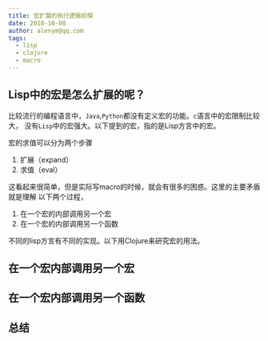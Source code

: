 ```yaml
---
title: 宏扩展的执行逻辑初探
date: 2018-10-08 
author: alenym@qq.com
tags: 
  - lisp 
  - clojure 
  - macro
---
```


## Lisp中的宏是怎么扩展的呢？

比较流行的编程语言中，`Java`,`Python`都没有定义宏的功能。`c`语言中的宏限制比较大，
没有`Lisp`中的宏强大。以下提到的宏，指的是Lisp方言中的宏。

宏的求值可以分为两个步骤 
1. 扩展（expand）  
2. 求值（eval）

这看起来很简单，但是实际写macro的时候，就会有很多的困惑。这里的主要矛盾就是理解
以下两个过程，

1. 在一个宏的内部调用另一个宏
2. 在一个宏的内部调用另一个函数

<!-- more -->

不同的lisp方言有不同的实现。以下用Clojure来研究宏的用法。

## 在一个宏内部调用另一个宏


## 在一个宏内部调用另一个函数


## 总结
